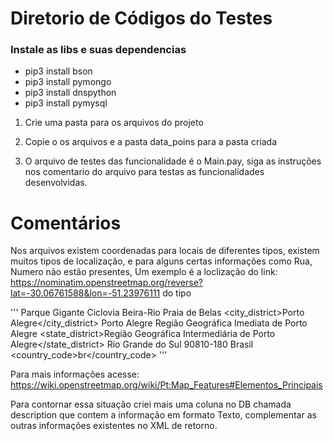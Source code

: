 # Diretorio de Códigos do Testes 


### Instale as libs e suas dependencias
* pip3 install bson 
* pip3 install pymongo
* pip3 install dnspython
* pip3 install pymysql

1) Crie uma pasta para os arquivos do projeto

2) Copie o os arquivos e a pasta data_poins para a pasta criada

3) O arquivo de testes das funcionalidade é o Main.pay, siga as instruções nos comentario do arquivo para testas as funcionalidades desenvolvidas.


# Comentários
Nos arquivos existem coordenadas para locais de diferentes tipos, existem muitos tipos de localização, e para alguns certas informações como Rua, Numero não estão presentes,
Um exemplo é a loclização do link: https://nominatim.openstreetmap.org/reverse?lat=-30.06761588&lon=-51.23976111
do tipo <cycleway>


'''<addressparts>
    <address29>Parque Gigante</address29>
    <cycleway>Ciclovia Beira-Rio</cycleway>
    <suburb>Praia de Belas</suburb>
    <city_district>Porto Alegre</city_district>
    <city>Porto Alegre</city>
    <county>Região Geográfica Imediata de Porto Alegre
    </county><state_district>Região Geográfica Intermediária de Porto Alegre</state_district>
    <state>Rio Grande do Sul</state>
    <postcode>90810-180</postcode>
    <country>Brasil</country>
    <country_code>br</country_code>
</addressparts>'''       

Para mais informações acesse: https://wiki.openstreetmap.org/wiki/Pt:Map_Features#Elementos_Principais

Para contornar essa situação criei mais uma coluna no DB chamada description que contem a informação em formato Texto, complementar as outras informações existentes no XML de retorno.


